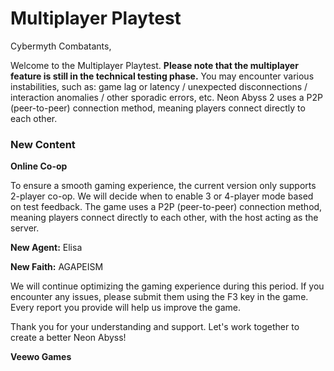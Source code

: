 # Multiplayer Playtest

Cybermyth Combatants,

Welcome to the Multiplayer Playtest. **Please note that the multiplayer feature is still in the technical testing phase.** You may encounter various instabilities, such as: game lag or latency / unexpected disconnections / interaction anomalies / other sporadic errors, etc. Neon Abyss 2 uses a P2P (peer-to-peer) connection method, meaning players connect directly to each other. 

### New Content

**Online Co-op**

To ensure a smooth gaming experience, the current version only supports 2-player co-op. We will decide when to enable 3 or 4-player mode based on test feedback. The game uses a P2P (peer-to-peer) connection method, meaning players connect directly to each other, with the host acting as the server.

**New Agent:** Elisa

**New Faith:** AGAPEISM

We will continue optimizing the gaming experience during this period. If you encounter any issues, please submit them using the F3 key in the game. Every report you provide will help us improve the game.

Thank you for your understanding and support. Let's work together to create a better Neon Abyss!

 

**Veewo Games**

